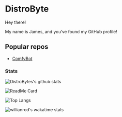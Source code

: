 # DistroByte
Hey there!

My name is James, and you've found my GitHub profile!

## Popular repos

- [ComfyBot](https://www.github.com/DistroByte/ComfyBot)

### Stats

![DistroBytes's github stats](https://github-readme-stats.vercel.app/api?username=DistroByte&count_private=true&show_icons=true&theme=dark)

![ReadMe Card](https://github-readme-stats.vercel.app/api/pin/?username=DistroByte&repo=AwF-Bot&show_owner=true&theme=dark)

![Top Langs](https://github-readme-stats.vercel.app/api/top-langs/?username=DistroByte&layout=compact&theme=dark)

![willianrod's wakatime stats](https://github-readme-stats.vercel.app/api/wakatime?username=DistroByte&layout=compact&theme=dark)
